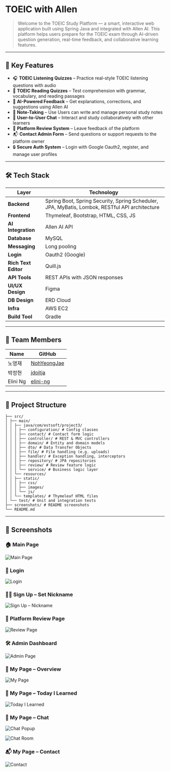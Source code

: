 # TOEIC with Allen

> Welcome to the TOEIC Study Platform — a smart, interactive web application built using Spring Java and integrated with Allen AI. 
> This platform helps users prepare for the TOEIC exam through AI-driven question generation, real-time feedback, and collaborative learning features.

---

## 🚀 Key Features

- 🎧 **TOEIC Listening Quizzes** – Practice real-style TOEIC listening questions with audio
- 📖 **TOEIC Reading Quizzes** – Test comprehension with grammar, vocabulary, and reading passages
- 🤖 **AI-Powered Feedback** – Get explanations, corrections, and suggestions using Allen AI
- 📝 **Note-Taking** – Use Users can write and manage personal study notes
- 💬 **User-to-User Chat** – Interact and study collaboratively with other learners
- 🌟 **Platform Review System** – Leave feedback of the platform 
- 📬 **Contact Admin Form** – Send questions or support requests to the platform owner
- 🔒 **Secure Auth System** – Login with Google Oauth2, register, and manage user profiles

---

## 🛠️ Tech Stack

| Layer                | Technology                                                                                     |
|----------------------|------------------------------------------------------------------------------------------------|
| **Backend**          | Spring Boot, Spring Security, Spring Scheduler, JPA, MyBatis, Lombok, RESTful API architecture |
| **Frontend**         | Thymeleaf, Bootstrap, HTML, CSS, JS                                                            |
| **AI Integration**   | Allen AI API                                                                                   |
| **Database**         | MySQL                                                                                          |
| **Messaging**        | Long pooling                                                                                   |
| **Login**            | Oauth2 (Google)                                                                                |
| **Rich Text Editor** | Quill.js                                                                                       |
| **API Tools**        | REST APIs with JSON responses                                                                  |
| **UI/UX Design**     | Figma                                                                                          |
| **DB Design**        | ERD Cloud                                                                                      |
| **Infra**            | AWS EC2                                                                                        |
| **Build Tool**       | Gradle                                                                                         |

---

## 👥 Team Members

| Name      | GitHub                                        |
|-----------|-----------------------------------------------|
| 노영재     | [NohYeongJae](https://github.com/NohYeongJae) |
| 박정현     | [jdoitja](https://github.com/jdoitja)         |
| Elini Ng  | [elini-ng](https://github.com/elini-ng)       |

---

## 📂 Project Structure
```
├── src/
│ ├── main/
│ │ ├── java/com/estsoft/project3/
│ │ │ ├── configuration/ # Config classes
│ │ │ ├── contact/ # Contact form logic
│ │ │ ├── controller/ # REST & MVC controllers
│ │ │ ├── domain/ # Entity and domain models
│ │ │ ├── dto/ # Data Transfer Objects
│ │ │ ├── file/ # File handling (e.g. uploads)
│ │ │ ├── handler/ # Exception handling, interceptors
│ │ │ ├── repository/ # JPA repositories
│ │ │ ├── review/ # Review feature logic
│ │ │ └── service/ # Business logic layer
│ │ └── resources/
│ │ ├── static/
│ │ │ ├── css/
│ │ │ ├── images/
│ │ │ └── js/
│ │ └── templates/ # Thymeleaf HTML files
│ └── test/ # Unit and integration tests
├── screenshots/ # README screenshots
└── README.md
```

---

## 📸 Screenshots

### 🏠 Main Page
![Main Page](screenshots/main-page.png)

### 🔐 Login
![Login](screenshots/login.png)

### 🧑‍💼 Sign Up – Set Nickname
![Sign Up – Nickname](screenshots/signup-nickname.png)

### 🌟 Platform Review Page
![Review Page](screenshots/review.png)

### 🛠️ Admin Dashboard
![Admin Page](screenshots/admin.png)

### 🙋 My Page – Overview
![My Page](screenshots/mypage.png)

### 📘 My Page – Today I Learned
![Today I Learned](screenshots/mypage-til.png)

### 💬 My Page – Chat
![Chat Popup](screenshots/mypage-chat-popup.png)

![Chat Room](screenshots/mypage-chat-room.png)

### 📬 My Page – Contact
![Contact](screenshots/mypage-contact.png)

